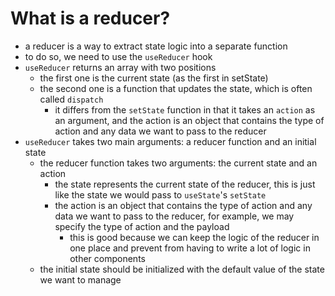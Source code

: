 # What is a reducer?

- a reducer is a way to extract state logic into a separate function
- to do so, we need to use the `useReducer` hook
- `useReducer` returns an array with two positions
  - the first one is the current state (as the first in setState)
  - the second one is a function that updates the state, which is often called `dispatch`
    - it differs from the `setState` function in that it takes an `action` as an argument, and the action is an object that contains the type of action and any data we want to pass to the reducer
- `useReducer` takes two main arguments: a reducer function and an initial state
  - the reducer function takes two arguments: the current state and an action
    - the state represents the current state of the reducer, this is just like the state we would pass to `useState`'s `setState`
    - the action is an object that contains the type of action and any data we want to pass to the reducer, for example, we may specify the type of action and the payload
      - this is good because we can keep the logic of the reducer in one place and prevent from having to write a lot of logic in other components
  - the initial state should be initialized with the default value of the state we want to manage
